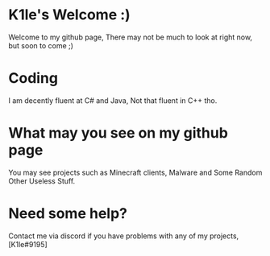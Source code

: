 # K1le's Welcome :)
Welcome to my github page,
There may not be much to look at right now, but soon to come ;)

# Coding
I am decently fluent at C# and Java,
Not that fluent in C++ tho.

# What may you see on my github page
You may see projects such as Minecraft clients, Malware and Some Random Other Useless Stuff.

# Need some help?
Contact me via discord if you have problems with any of my projects,
[K1le#9195]
